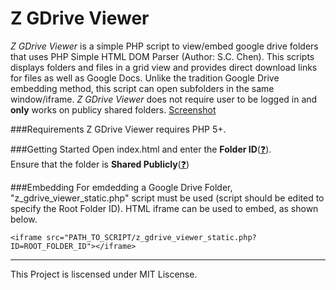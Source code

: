# Z GDrive Viewer
*Z GDrive Viewer* is a simple PHP script to view/embed google drive folders that uses PHP Simple HTML DOM Parser (Author: S.C. Chen). This scripts displays folders and files in a grid view and provides direct download links for files as well as Google Docs. Unlike the tradition Google Drive embedding method, this script can open subfolders in the same window/iframe. *Z GDrive Viewer* does not require user to be logged in and **only** works on publicy shared folders. [Screenshot](https://s32.postimg.org/kk5w0x091/OIKq2a.png)


###Requirements
Z GDrive Viewer requires PHP 5+.

###Getting Started
Open index.html and enter the __Folder ID__([:question:](https://s31.postimg.org/mfxmxstgr/image.jpg)).<br>Ensure that the folder is __Shared Publicly__([:question:](https://s32.postimg.org/4hwdggz39/sharing.gif))

###Embedding
For emdedding a Google Drive Folder, "z\_gdrive\_viewer\_static.php" script must be used (script should be edited to specify the Root Folder ID).
HTML iframe can be used to embed, as shown below.
```
<iframe src="PATH_TO_SCRIPT/z_gdrive_viewer_static.php?ID=ROOT_FOLDER_ID"></iframe>
```

-----
This Project is liscensed under MIT Liscense.
